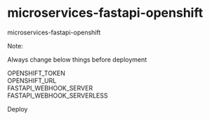 # microservices-fastapi-openshift
microservices-fastapi-openshift

Note:

Always change below things before deployment

OPENSHIFT_TOKEN  
OPENSHIFT_URL  
FASTAPI_WEBHOOK_SERVER  
FASTAPI_WEBHOOK_SERVERLESS  

Deploy
